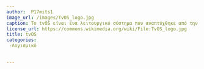 ```yaml
---
author:  P17mits1
image_url: /images/TvOS_logo.jpg
caption: Το tvOS είναι ένα λειτουργικό σύστημα που αναπτύχθηκε από την Apple Inc για την τέταρτη γενιά και αργότερα το Apple TV playerψηφιακά μέσα .
license_url: https://commons.wikimedia.org/wiki/File:TvOS_logo.jpg
title: tvOS
categories: 
 -Λογισμικό

 
---
```

